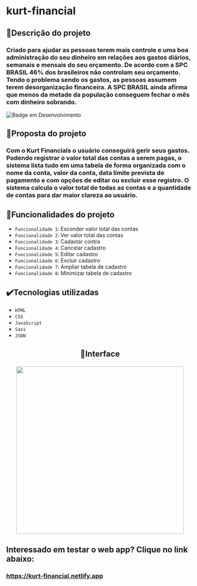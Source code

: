 # kurt-financial

## 📱Descrição do projeto
### Criado para ajudar as pessoas terem mais controle e uma boa administração do seu dinheiro em relações aos gastos diários, semanais e mensais do seu orçamento. De acordo com a SPC BRASIL 46% dos brasileiros não controlam seu orçamento. Tendo o problema sendo os gastos, as pessoas assumem terem desorganização financeira. A SPC BRASIL ainda afirma que menos da metade da população conseguem fechar o mês com dinheiro sobrando.
![Badge em Desenvolvimento](http://img.shields.io/static/v1?label=STATUS&message=EM%20DESENVOLVIMENTO&color=GREEN&style=for-the-badge)

## 🎯Proposta do projeto
### Com o Kurt Financials o usuário conseguirá gerir seus gastos. Podendo registrar o valor total das contas a serem pagas, o sistema lista tudo em uma tabela de forma organizada com o nome da conta, valor da conta, data limite prevista de pagamento e com opções de editar ou excluir esse registro. O sistema calcula o valor total de todas as contas e a quantidade de contas para dar maior clareza ao usuário.

##  🔨Funcionalidades do projeto

- `Funcionalidade 1`: Esconder valor total das contas
- `Funcionalidade 2`: Ver valor total das contas
- `Funcionalidade 3`: Cadastar contra
- `Funcionalidade 4`: Cancelar cadastro
- `Funcionalidade 5`: Editar cadastro
- `Funcionalidade 6`: Excluir cadastro
- `Funcionalidade 7`: Ampliar tabela de cadastro
- `Funcionalidade 8`: Minimizar tabela de cadastro

## ✔️Tecnologias utilizadas
- `HTML`
- `CSS`
- `JavaScript`
- `Sass`
- `JSON`

## <p align="center">📱Interface </p>
<p align="center">
<img src="https://user-images.githubusercontent.com/105549520/233078632-025f4efd-9573-409c-bf29-75b3fa3d3dbc.png" width="450px" align="center">
</p>

## Interessado em testar o web app? Clique no link abaixo:
### https://kurt-financial.netlify.app

